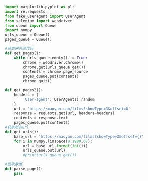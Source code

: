
<BlogInfo title="30.猫眼测试" author="白日梦想猿" pv=0 read_times=0 pre_cost_time=0分46秒 category="爬虫学习" tag_list="['爬虫学习']" create_time="2020.06.06 09:37:30" update_time="2020.06.06 11:10:02" />

```python
import matplotlib.pyplot as plt
import re,requests
from fake_useragent import UserAgent
from selenium import webdriver
from queue import Queue
import numpy
urls_queue = Queue()
pages_queue = Queue()

#获取网页源代码
def get_pages():
    while urls_queue.empty() != True:
        chrome = webdriver.Chrome()
        chrome.get(urls_queue.get())
        contents = chrome.page_source
        pages_queue.put(contents)
        chrome.quit()

def get_pages2():
    headers = {
        'User-agent': UserAgent().random
    }
    url = 'https://maoyan.com/films?showType=3&offset=0'
    response = requests.get(url, headers=headers)
    contents = response.text
    pages_queue.put(contents)
#获取所有url
def get_urls():
    base_url = 'https://maoyan.com/films?showType=3&offset={}'
    for i in numpy.linspace(0,1980,67):
        url = base_url.format(int(i))
        urls_queue.put(url)
        #print(urls_queue.get())

#提取数据
def parse_page():
    pass
```
